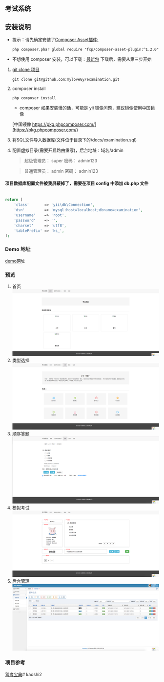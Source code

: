 考试系统
--------

## 安装说明

* 提示：请先确定安装了[Composer Asset插件:](https://github.com/fxpio/composer-asset-plugin)
    
    ```
    php composer.phar global require "fxp/composer-asset-plugin:^1.2.0"
    ```
* 不想使用 composer 安装，可以下载：[最新包]() 下载后，需要从第三步开始

1. [git clone 项目](https://github.com/myloveGy/examination)

    ```
    git clone git@github.com:myloveGy/examination.git
    ```

2. composer install 

    ```
    php composer install
    ```

    * composer 如果安装慢的话，可能是 yii 镜像问题，建议镜像使用中国镜像
    
    [中国镜像 https://pkg.phpcomposer.com/](https://pkg.phpcomposer.com/)

3. 将SQL文件导入数据库(文件位于目录下的/docs/examination.sql)

4. 配置虚拟目录(需要开启路由重写)，后台地址：域名/admin 

    > 超级管理员： super 密码： admin123
    
    > 普通管理员： admin 密码： admin123

#### 项目数据库配置文件被我屏蔽掉了，需要在项目 config 中添加 db.php 文件

```php

return [
    'class'       => 'yii\db\Connection',
    'dsn'         => 'mysql:host=localhost;dbname=examination',
    'username'    => 'root',
    'password'    => '',
    'charset'     => 'utf8',
    'tablePrefix' => 'ks_',
];

``` 

### Demo 地址

[demo网址](https://examination.sh-jinger.com)

### 预览
1. 首页
![首页](./docs/docs0.png)
2. 类型选择
![类型选择](./docs/docs1.png)
3. 顺序答题
![顺序答题](./docs/docs2.png)
4. 模拟考试
![模拟考试](./docs/docs3.png)
5. 后台管理
![后台管理](./docs/docs4.png)

### 项目参考
[驾考宝典](http://www.jiakaobaodian.com/mnks/kemu1/car-beijing.html)# kaoshi2

